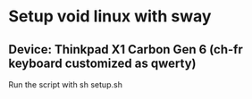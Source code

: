 # Setup void linux with sway
## Device: Thinkpad X1 Carbon Gen 6 (ch-fr keyboard customized as qwerty)

Run the script with sh setup.sh